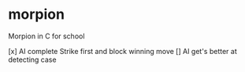 # morpion
Morpion in C for school

[x] AI complete Strike first and block winning move
[] AI get's better at detecting case

